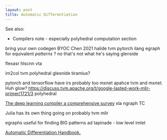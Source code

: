 ```yaml
---
layout: post
title: Automatic Differentiation
---
```


See also:
- Compilers note - especially polyhedral computation section

bring your own codegen BYOC Chen 2021
halide
tvm
pytorch
ilang
egraph for equivalent _patterns_ ? no that's not what he's saying
glenside

flexasr
hlscnn
vta

im2col
tvm 
polyhedral
glesnide
tiramius?

pytorch and tensorflow have irs probably too
mxnet
apahce tvm and mxnet. Huh
glow?
https://discuss.tvm.apache.org/t/google-lasted-work-mlir-primer/1721/3
polyhedral


[The deep learning compiler a comprehensive survey](https://arxiv.org/pdf/2002.03794.pdf)
xla
ngraph
TC


Julia has its own thing going on probably
tvm
mlir

egraphs useful for finding BIG patterns
ad 
tapinade - low level imlet

[ Automatic Differentiation Handbook.](https://github.com/bob-carpenter/ad-handbook)